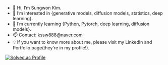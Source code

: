 - 👋 Hi, I’m Sungwon Kim.
- 👀 I’m interested in {generative models, diffusion models, statistics, deep learning}.
- 🌱 I’m currently learning {Python, Pytorch, deep learning, diffusion models}.
- 📫 Contact: kssw888@naver.com
- 💡 If you want to know more about me, please visit my LinkedIn and Portfolio page(they're in my profile!).

[![Solved.ac Profile](http://mazassumnida.wtf/api/v2/generate_badge?boj=ksw888)](https://solved.ac/ksw888/)

<!---
Won-Seong/Won-Seong is a ✨ special ✨ repository because its `README.md` (this file) appears on your GitHub profile.
You can click the Preview link to take a look at your changes.
--->
